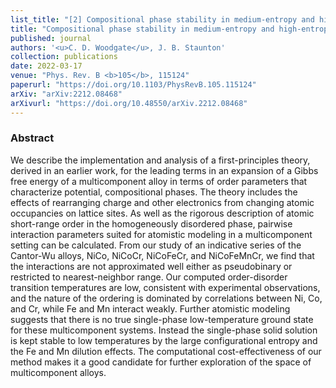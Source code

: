 ```yaml
---
list_title: "[2] Compositional phase stability in medium-entropy and high-entropy Cantor-Wu alloys from an <i>ab initio</i> all-electron, Landau-type theory and atomistic modelling"
title: "Compositional phase stability in medium-entropy and high-entropy Cantor-Wu alloys from an <i>ab initio</i> all-electron, Landau-type theory and atomistic modelling"
published: journal
authors: '<u>C. D. Woodgate</u>, J. B. Staunton'
collection: publications
date: 2022-03-17
venue: "Phys. Rev. B <b>105</b>, 115124"
paperurl: "https://doi.org/10.1103/PhysRevB.105.115124"
arXiv: "arXiv:2212.08468"
arXivurl: "https://doi.org/10.48550/arXiv.2212.08468"
---
```


<h3>Abstract</h3>
We describe the implementation and analysis of a first-principles theory, derived in an earlier work, for the leading terms in an expansion of a Gibbs free energy of a multicomponent alloy in terms of order parameters that characterize potential, compositional phases. The theory includes the effects of rearranging charge and other electronics from changing atomic occupancies on lattice sites. As well as the rigorous description of atomic short-range order in the homogeneously disordered phase, pairwise interaction parameters suited for atomistic modeling in a multicomponent setting can be calculated. From our study of an indicative series of the Cantor-Wu alloys, NiCo, NiCoCr, NiCoFeCr, and NiCoFeMnCr, we find that the interactions are not approximated well either as pseudobinary or restricted to nearest-neighbor range. Our computed order-disorder transition temperatures are low, consistent with experimental observations, and the nature of the ordering is dominated by correlations between Ni, Co, and Cr, while Fe and Mn interact weakly. Further atomistic modeling suggests that there is no true single-phase low-temperature ground state for these multicomponent systems. Instead the single-phase solid solution is kept stable to low temperatures by the large configurational entropy and the Fe and Mn dilution effects. The computational cost-effectiveness of our method makes it a good candidate for further exploration of the space of multicomponent alloys.
